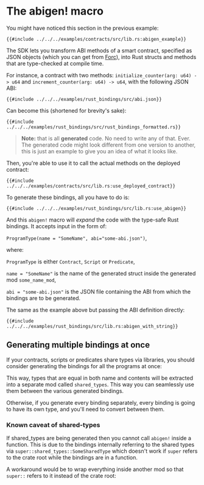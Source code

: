 # The abigen! macro

You might have noticed this section in the previous example:

```rust,ignore
{{#include ../../../examples/contracts/src/lib.rs:abigen_example}}
```

The SDK lets you transform ABI methods of a smart contract, specified as JSON objects (which you can get from [Forc](https://github.com/FuelLabs/sway/tree/master/forc)), into Rust structs and methods that are type-checked at compile time.

For instance, a contract with two methods: `initialize_counter(arg: u64) -> u64` and `increment_counter(arg: u64) -> u64`, with the following JSON ABI:

```json,ignore
{{#include ../../../examples/rust_bindings/src/abi.json}}
```

Can become this (shortened for brevity's sake):

```rust,ignore
{{#include ../../../examples/rust_bindings/src/rust_bindings_formatted.rs}}
```

> **Note:** that is all **generated** code. No need to write any of that. Ever. The generated code might look different from one version to another, this is just an example to give you an idea of what it looks like.

Then, you're able to use it to call the actual methods on the deployed contract:

```rust,ignore
{{#include ../../../examples/contracts/src/lib.rs:use_deployed_contract}}
```

To generate these bindings, all you have to do is:

```rust,ignore
{{#include ../../../examples/rust_bindings/src/lib.rs:use_abigen}}
```

And this `abigen!` macro will _expand_ the code with the type-safe Rust bindings. It accepts input in the form of:


`ProgramType(name = "SomeName", abi="some-abi.json")`,

where:

`ProgramType` is either `Contract`, `Script` or `Predicate`,

`name = "SomeName"` is the name of the generated struct inside the generated mod `some_name_mod`,

`abi = "some-abi.json"` is the JSON file containing the ABI from which the bindings are to be generated.


The same as the example above but passing the ABI definition directly:

```rust,ignore
{{#include ../../../examples/rust_bindings/src/lib.rs:abigen_with_string}}
```

## Generating multiple bindings at once
If your contracts, scripts or predicates share types via libraries, you should consider generating the bindings for all
the programs at once:

This way, types that are equal in both name and contents will be extracted into a separate mod called `shared_types`.
This way you can seamlessly use them between the various generated bindings.

Otherwise, if you generate every binding separately, every binding is going to have its own type, and you'll need to
convert between them.

### Known caveat of shared-types
If shared_types are being generated then you cannot call `abigen!` inside a function. This is due to the bindings
internally referring to the shared types via `super::shared_types::SomeSharedType` which doesn't work if `super` refers
to the crate root while the bindings are in a function.

A workaround would be to wrap everything inside another mod so that `super::` refers to it instead of the crate root:
